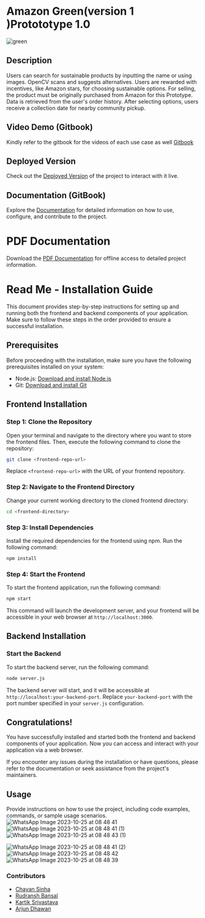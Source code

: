 # Amazon Green(version 1 )Protototype 1.0

<p align="center">
  
![green](https://github.com/arjundvn24/hackAmazon/assets/71541766/ad7133f1-d92d-4ad1-926d-98e55d58ff8a)

</p>








## Description

Users can search for sustainable products by inputting the name or using images. OpenCV scans and
suggests alternatives.
Users are rewarded with incentives, like Amazon stars, for choosing sustainable options.
For selling, the product must be originally purchased from Amazon for this Prototype.
Data is retrieved from the user's order history. After selecting options, users receive a collection date for
nearby community pickup.

## Video Demo (Gitbook)

Kindly refer to the gitbook for the videos of each use case as well [Gitbook](https://bitlock-1.gitbook.io/amazon-hackon-2023-team-bitlock/)

## Deployed Version

Check out the [Deployed Version](http://13.233.151.137:3000/) of the project to interact with it live.

## Documentation (GitBook)

Explore the [Documentation](https://bitlock-1.gitbook.io/amazon-hackon-2023-team-bitlock/) for detailed information on how to use, configure, and contribute to the project.

# PDF Documentation

Download the [PDF Documentation](https://drive.google.com/file/d/1rANX3TfqNVHviZ8Epdbm63qqTj40VF3p/view?usp=sharing) for offline access to detailed project information.


# Read Me - Installation Guide

This document provides step-by-step instructions for setting up and running both the frontend and backend components of your application. Make sure to follow these steps in the order provided to ensure a successful installation.

## Prerequisites
Before proceeding with the installation, make sure you have the following prerequisites installed on your system:

- Node.js: [Download and install Node.js](https://nodejs.org/)
- Git: [Download and install Git](https://git-scm.com/)

## Frontend Installation

### Step 1: Clone the Repository
Open your terminal and navigate to the directory where you want to store the frontend files. Then, execute the following command to clone the repository:

```bash
git clone <frontend-repo-url>
```

Replace `<frontend-repo-url>` with the URL of your frontend repository.

### Step 2: Navigate to the Frontend Directory
Change your current working directory to the cloned frontend directory:

```bash
cd <frontend-directory>
```

### Step 3: Install Dependencies
Install the required dependencies for the frontend using npm. Run the following command:

```bash
npm install
```

### Step 4: Start the Frontend
To start the frontend application, run the following command:

```bash
npm start
```

This command will launch the development server, and your frontend will be accessible in your web browser at `http://localhost:3000`.

## Backend Installation

### Start the Backend
To start the backend server, run the following command:

```bash
node server.js
```

The backend server will start, and it will be accessible at `http://localhost:your-backend-port`. Replace `your-backend-port` with the port number specified in your `server.js` configuration.

## Congratulations!
You have successfully installed and started both the frontend and backend components of your application. Now you can access and interact with your application via a web browser.

If you encounter any issues during the installation or have questions, please refer to the documentation or seek assistance from the project's maintainers.

## Usage

Provide instructions on how to use the project, including code examples, commands, or sample usage scenarios.
![WhatsApp Image 2023-10-25 at 08 48 41](https://github.com/rudranshbansal/hackAmazon/assets/71541766/67d121b8-144e-45e9-a477-0968c74bfdf2)
![WhatsApp Image 2023-10-25 at 08 48 41 (1)](https://github.com/rudranshbansal/hackAmazon/assets/71541766/f91c4b7e-4765-41d9-bbdf-66e88139b086)
![WhatsApp Image 2023-10-25 at 08 48 43 (1)](https://github.com/rudranshbansal/hackAmazon/assets/71541766/88c90a1a-a525-4dbd-afac-8b401414dc91)

![WhatsApp Image 2023-10-25 at 08 48 41 (2)](https://github.com/rudranshbansal/hackAmazon/assets/71541766/6c45fbe9-f716-4dcc-845f-6c760e8aeabb)
![WhatsApp Image 2023-10-25 at 08 48 42](https://github.com/rudranshbansal/hackAmazon/assets/71541766/40f49121-ddb6-49e5-9f68-4b9e6c8e6ce4)
![WhatsApp Image 2023-10-25 at 08 48 39](https://github.com/rudranshbansal/hackAmazon/assets/71541766/cb2a6d13-1756-4ab2-9bef-215ac784b4bc)




### Contributors

- [Chayan Sinha](https://github.com/csinha134)
- [Rudransh Bansal](https://github.com/rudranshbansal)
- [Kartik Srivastava](https://github.com/KARTIK5667)
- [Arjun Dhawan](https://github.com/arjundvn24)



